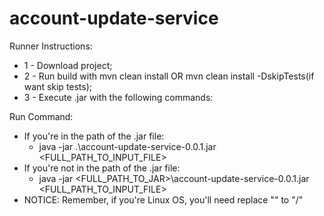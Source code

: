 # account-update-service

Runner Instructions:
 * 1 - Download project;
 * 2 - Run build with mvn clean install OR mvn clean install -DskipTests(if want skip tests);
 * 3 - Execute .jar with the following commands:

Run Command:
* If you're in the path of the .jar file:
    * java -jar .\account-update-service-0.0.1.jar <FULL_PATH_TO_INPUT_FILE>
* If you're not in the path of the .jar file:
    * java -jar <FULL_PATH_TO_JAR>\account-update-service-0.0.1.jar <FULL_PATH_TO_INPUT_FILE>
* NOTICE: Remember, if you're Linux OS, you'll need replace "\" to "/"
    
